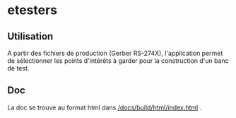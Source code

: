 # etesters

## Utilisation

A partir des fichiers de production (Gerber RS-274X), l'application permet de sélectionner les points d'intérêts à garder pour la construction d'un banc de test.

## Doc

La doc se trouve au format html dans [/docs/build/html/index.html](/docs/build/html/index.html) .
